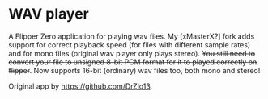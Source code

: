 # WAV player
 A Flipper Zero application for playing wav files. My [xMasterX?] fork adds support for correct playback speed (for files with different sample rates) and for mono files (original wav player only plays stereo). ~~You still need to convert your file to unsigned 8-bit PCM format for it to played correctly on flipper~~. Now supports 16-bit (ordinary) wav files too, both mono and stereo!

Original app by https://github.com/DrZlo13.
